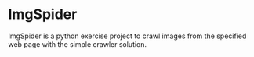 # ImgSpider

ImgSpider is a python exercise project to crawl images from the specified web page with the simple crawler solution.
